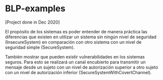 # BLP-examples

[Project done in Dec 2020]

El propósito de los sistemas es poder entender de manera práctica las diferencias que
existen en utilizar un sistema sin ningún nivel de seguridad (InsecureSystem) en
comparación con otro sistema con un nivel de seguridad simple (SecureSystem).

También mostrar que pueden existir vulnerabilidades en los sistemas seguros. Para esto se
realizará un canal encubierto para transmitir un mensaje desde un sujeto con un nivel de
autorización superior a otro sujeto con un nivel de autorización inferior
(SecureSystemWithCovertChannel).

